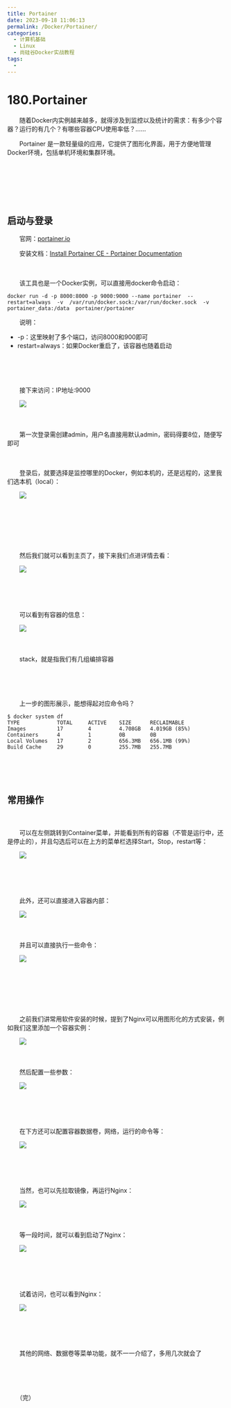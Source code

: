 ```yaml
---
title: Portainer
date: 2023-09-18 11:06:13
permalink: /Docker/Portainer/
categories:
  - 计算机基础
  - Linux
  - 尚硅谷Docker实战教程
tags:
  - 
---
```

# 180.Portainer

　　随着Docker内实例越来越多，就得涉及到监控以及统计的需求：有多少个容器？运行的有几个？有哪些容器CPU使用率低？......

　　Portainer 是一款轻量级的应用，它提供了图形化界面，用于方便地管理Docker环境，包括单机环境和集群环境。
<!-- more -->
　　‍

　　‍

　　‍

## 启动与登录

　　官网：[portainer.io](https://www.portainer.io/)

　　安装文档：[Install Portainer CE - Portainer Documentation](https://docs.portainer.io/start/install-ce)

　　‍

　　该工具也是一个Docker实例，可以直接用docker命令启动：

```shell
docker run -d -p 8000:8000 -p 9000:9000 --name portainer  --restart=always  -v  /var/run/docker.sock:/var/run/docker.sock  -v portainer_data:/data  portainer/portainer
```

　　说明：

* -p：这里映射了多个端口，访问8000和900即可
* restart=always：如果Docker重启了，该容器也随着启动

　　‍

　　‍

　　接下来访问：IP地址:9000

　　​![](https://image.peterjxl.com/blog/image-20230917183603-xw9bjnv.png)​

　　‍

　　第一次登录需创建admin，用户名直接用默认admin，密码得要8位，随便写即可

　　‍

　　登录后，就要选择是监控哪里的Docker，例如本机的，还是远程的，这里我们选本机（local）：

　　​![](https://image.peterjxl.com/blog/image-20230917183659-n7vipk9.png)​

　　‍

　　‍

　　‍

　　然后我们就可以看到主页了，接下来我们点进详情去看：

　　​![](https://image.peterjxl.com/blog/image-20230917183837-b9vw3dx.png)​

　　‍

　　‍

　　可以看到有容器的信息：

　　​![](https://image.peterjxl.com/blog/image-20230917183902-grwo278.png)​

　　‍

　　stack，就是指我们有几组编排容器

　　‍

　　‍

　　上一步的图形展示，能想得起对应命令吗？

```shell
$ docker system df
TYPE            TOTAL     ACTIVE    SIZE      RECLAIMABLE
Images          17        4         4.708GB   4.019GB (85%)
Containers      4         1         0B        0B
Local Volumes   17        2         656.3MB   656.1MB (99%)
Build Cache     29        0         255.7MB   255.7MB
```

　　‍

　　‍

## 常用操作

　　‍

　　可以在左侧跳转到Container菜单，并能看到所有的容器（不管是运行中，还是停止的），并且勾选后可以在上方的菜单栏选择Start，Stop，restart等：

　　​​![](https://image.peterjxl.com/blog/image-20230917210212-sg881w5.png)​

　　‍

　　​

　　此外，还可以直接进入容器内部：

　　​![](https://image.peterjxl.com/blog/image-20230917210238-17mtbqa.png)​

　　‍

　　并且可以直接执行一些命令：

　　​![](https://image.peterjxl.com/blog/image-20230917210301-w2d2c8p.png)​

　　‍

　　​​

　　‍

　　之前我们讲常用软件安装的时候，提到了Nginx可以用图形化的方式安装，例如我们这里添加一个容器实例：

　　​![](https://image.peterjxl.com/blog/image-20230917210508-choqffp.png)​

　　‍

　　然后配置一些参数：

　　​![](https://image.peterjxl.com/blog/image-20230917210614-380up3o.png)​

　　‍

　　‍

　　在下方还可以配置容器数据卷，网络，运行的命令等：

　　​![](https://image.peterjxl.com/blog/image-20230917210646-y5xqsr0.png)​

　　‍

　　‍

　　当然，也可以先拉取镜像，再运行Nginx：

　　​![](https://image.peterjxl.com/blog/image-20230917210408-q6vwvlp.png)​

　　‍

　　等一段时间，就可以看到启动了Nginx：

　　​![](https://image.peterjxl.com/blog/image-20230917210834-3t5nejv.png)​

　　‍

　　‍

　　试着访问，也可以看到Nginx：

　　​![](https://image.peterjxl.com/blog/image-20230917210831-9rvvfwu.png)​

　　‍

　　‍

　　其他的网络、数据卷等菜单功能，就不一一介绍了，多用几次就会了

　　‍

　　‍

　　（完）

　　‍
